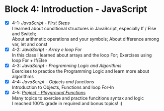 # Block 4: Introduction - JavaScript

- [x] 4-1: _JavaScript - First Steps_  
I learned about conditional structures in JavaScript, especially If / Else and Switch;  
About arithmetic operations and your symbols; About difference among var, let and const
- [x] 4-2: _JavaScript - Array e loop For_  
In this class I learned about arrays and the loop For; Exercises using loop For + If/Else  
- [x] 4-3: _JavaScript - Programming Logic and Algorithms_  
Exercises to practice the Programming Logic and learn more about algorithms  
- [x] 4-4: _JavaScript - Objects and functions_  
Introduction to Objects, Functions and loop For-In  
- [x] 4-5: _[Project - Playground Functions](https://github.com/carolbezerra-dev/trybe-projects/tree/master/1.WebDevelopment/4.JavaScript)_  
Many topics to exercise and practice funcitions syntax and logic  
I reached 100% grade in required and bonus topics! :)

